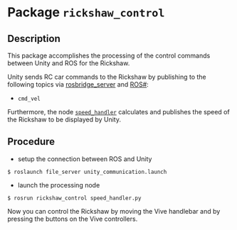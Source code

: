 # Package `rickshaw_control`

## Description
This package accomplishes the processing of the control commands between Unity and ROS for the Rickshaw.

Unity sends RC car commands to the Rickshaw by publishing to the following topics via [rosbridge_server](http://wiki.ros.org/rosbridge_server) and [ROS#](https://github.com/siemens/ros-sharp):
* `cmd_vel`   
 
Furthermore, the node [`speed_handler`](https://github.com/Roboy/TeleRikshaw/blob/devel/RaspberryPi/src/rickshaw_control/src/speed_handler.py) calculates and publishes the speed of the Rickshaw to be displayed by Unity.

## Procedure
* setup the connection between ROS and Unity

```
$ roslaunch file_server unity_communication.launch
```

* launch the processing node

```
$ rosrun rickshaw_control speed_handler.py
```

Now you can control the Rickshaw by moving the Vive handlebar and by pressing the buttons on the Vive controllers.